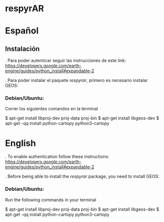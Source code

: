 # respyrAR

<!-- En la carpeta codigos_iniciales están los script iniciales que fui armando.

La notebook es la clase que preparamos para el curso de postgrado. En ella esta explicado paso a paso el proceso de descarga de datos.
El script tiff_generator.py toma un cuadrado de latitud y longitud y un periodo en meses. Y devuelve un mapa .tiff con la media mensual en esa región. Tiene dos versiones de funciones, una en la que traté de modularizar un poco las funciones metidas. Mi objetivo sería dejar de usar la libreria geemap. Pero no sé bien aun cómo.

El script timeseries.py tiene las funciones de reducción y tres funciones que generan series promediadas en el día, mes y año. Esto puede ampliarse un montón.

El script collection.py quería modularizar un par de pasos que repito mucho en varios scripts pero no me funciona del todo bien.

El script roi.py es un poco más "interactivo" es simplemente para elegir una región de interes (Region Of Interest) pero me parece que esto es un paso posterior en el diseñor del paquete.

El script date_selection.py también es un poco interactivo, pero la idea es que pueda armar una selección de días o meses a la hora de pedirle a google engine que te devuelva una serie o un mapa.

-->

# Español

## Instalación

. Para poder autenticar seguir las instrucciones de este link: https://developers.google.com/earth-engine/guides/python_install#expandable-2

. Para poder instalar el paquete *respyrar*, primero es necesario instalar GEOS:

###         Debian/Ubuntu:

Correr los siguientes comandos en la terminal

$ apt-get install libproj-dev proj-data proj-bin
$ apt-get install libgeos-dev
$ apt-get -qq install python-cartopy python3-cartopy

<!-- . Para correr el test, desde la misma ubicacion que este README correr python3 -m test.test -->

# English

. To enable authentication follow these instructions: https://developers.google.com/earth-engine/guides/python_install#expandable-2

. Before being able to install the *respyrar* package, you need to install GEOS:

###         Debian/Ubuntu:

Run the following commands in your terminal

$ apt-get install libproj-dev proj-data proj-bin
$ apt-get install libgeos-dev
$ apt-get -qq install python-cartopy python3-cartopy


<!--

## TO DO
. armar un script de example / test razonable
. minima documentación acá
. poner todo en español
. corregir typo interanual es interannual

--

. para dibujar el mapa estoy usando un shp que dibuja contornos. hacer que sea opcional 
. polygon funciona bien pero space_date_meshgrid se rompe si no es rectangular
. bounds de polygon redondean un poco mal (o está desfasado respecto al otro shape)
. hacer algo que descargue los datos del mapa aun si hay algunos pixeles que tienen solo nans (geemap lo hizo)
. cuando uso una coleccion que me pasan, agregar un chequeo que vea que el período que quiero esté adentro (cómo?)
. agregar un chequeo de fecha bien pasada
. está buena la solucion a lo de los reductores? pasan un arreglo de reductores y uno de nombres, tienen que medir lo mismo...
. mascara
. arreglar el warning de pandas index en lo de isocalendar
. desarrollar la documentacion
. reducir cantidad de bibliotecas a usar
. crear poligonos a partir del nombre de la ciudad-prov-pais?


<!--  NECESARIO CORRER ANTES DE INSTALAR (QUÈ PASA SI TIENEN WINDOWS?)

apt-get install libproj-dev proj-data proj-bin
apt-get install libgeos-dev
apt-get -qq install python-cartopy python3-cartopy

#sugerir esto?:
pip uninstall -y shapely    # cartopy and shapely aren't friends (early 2020)
pip install shapely --no-binary shapely
